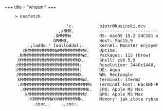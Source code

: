 +++
title = "whoami"
+++

<pre>
    > neofetch
    
                        'c.          piotr@kusinski.dev
                     ,xNMM.          -------------------------------
                   .OMMMMo           OS: macOS 15.2 24C101 arm64
                   OMMM0,            Host: Mac15,9
         .;loddo:' loolloddol;.      Kernel: Monster Enjoyer 69.420
       cKMMMMMMMMMMNWMMMMMMMMMM0:    Uptime: <span id="sinceBirth"></span>
     .KMMMMMMMMMMMMMMMMMMMMMMMWd.    Packages: 113 (brew)
     XMMMMMMMMMMMMMMMMMMMMMMMX.      Shell: zsh 5.9
    ;MMMMMMMMMMMMMMMMMMMMMMMM:       Resolution: 3440x1440, 2560x1440
    :MMMMMMMMMMMMMMMMMMMMMMMM:       DE: Aqua
    .MMMMMMMMMMMMMMMMMMMMMMMMX.      WM: Rectangle
     kMMMMMMMMMMMMMMMMMMMMMMMMWd.    Terminal: iTerm2
     .XMMMMMMMMMMMMMMMMMMMMMMMMMMk   Terminal Font: HackNF-Regular 14
      .XMMMMMMMMMMMMMMMMMMMMMMMMK.   CPU: Apple M3 Max
        kMMMMMMMMMMMMMMMMMMMMMMd     GPU: Apple M3 Max
         ;KMMMMMMMWXXWMMMMMMMk.      Memory: jak złota rybka
           .cooc,.    .,coo:.
</pre>

<script>
let updateElapsedTime = () => {
    const birthDate = new Date("1997-02-13T09:30:00.000Z");

    let getElapsedTime = () => {
        const now = new Date();
        let years = now.getFullYear() - birthDate.getFullYear();
        let months = now.getMonth() - birthDate.getMonth();
        let days = now.getDate() - birthDate.getDate();
        let hours = now.getHours() - birthDate.getHours();
        let minutes = now.getMinutes() - birthDate.getMinutes();
        let seconds = now.getSeconds() - birthDate.getSeconds();

        /* some sanitization */
        seconds < 0 ? seconds += 60 : minutes --;
        seconds >= 0 && seconds < 10 ? seconds = "0" + seconds : seconds;
        minutes < 0 ? minutes += 60 : hours --;
        hours < 0 ? hours += 60 : days --;
        if (days < 0) {
            const lastMonth = new Date(now.getFullYear(), now.getMonth(), 0);
            days += lastMonth.getDate();
            months--;
        }
        months < 0 ? months += 12 : years--;

        return `${years-1} years, ${months} months, ${days} days, ${hours}:${minutes}:${seconds}`
    };

    let update = () => {
        document.getElementById("sinceBirth").textContent = getElapsedTime();
    };

    update();
    setInterval(update, 1000);
};

updateElapsedTime();
</script>